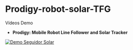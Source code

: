 # Prodigy-robot-solar-TFG

Vídeos Demo

- **Prodigy: Mobile Robot Line Follower and Solar Tracker**  

[![Demo Seguidor Solar](https://img.youtube.com/vi/lnnwNRe73Ek/0.jpg)](https://youtu.be/lnnwNRe73Ek)
